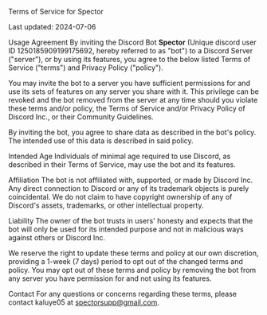 Terms of Service for Spector

Last updated: 2024-07-06

Usage Agreement
By inviting the Discord Bot **Spector** (Unique discord user ID 1250185909199175692, hereby referred to as "bot") to a Discord Server ("server"), or by using its features, you agree to the below listed Terms of Service ("terms") and Privacy Policy ("policy").

You may invite the bot to a server you have sufficient permissions for and use its sets of features on any server you share with it. This privilege can be revoked and the bot removed from the server at any time should you violate these terms and/or policy, the Terms of Service and/or Privacy Policy of Discord Inc., or their Community Guidelines.

By inviting the bot, you agree to share data as described in the bot's policy. The intended use of this data is described in said policy.

Intended Age
Individuals of minimal age required to use Discord, as described in their Terms of Service, may use the bot and its features.

Affiliation
The bot is not affiliated with, supported, or made by Discord Inc. Any direct connection to Discord or any of its trademark objects is purely coincidental. We do not claim to have copyright ownership of any of Discord's assets, trademarks, or other intellectual property.

Liability
The owner of the bot trusts in users' honesty and expects that the bot will only be used for its intended purpose and not in malicious ways against others or Discord Inc.

We reserve the right to update these terms and policy at our own discretion, providing a 1-week (7 days) period to opt out of the changed terms and policy. You may opt out of these terms and policy by removing the bot from any server you have permission for and not using its features.

Contact
For any questions or concerns regarding these terms, please contact kaluye05 at spectorsupp@gmail.com.
